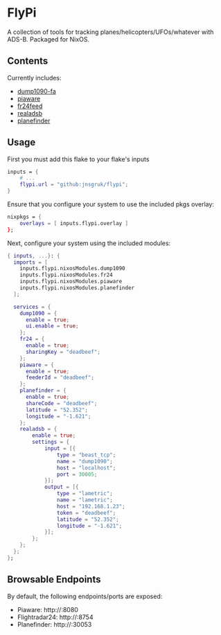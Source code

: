 # FlyPi

A collection of tools for tracking planes/helicopters/UFOs/whatever with ADS-B. Packaged for NixOS.

## Contents

Currently includes:

- [dump1090-fa](https://github.com/flightaware/dump1090)
- [piaware](https://github.com/flightaware/piaware)
- [fr24feed](https://www.flightradar24.com/share-your-data)
- [realadsb](https://www.realadsb.com/)
- [planefinder](https://planefinder.net/sharing/client)

## Usage

First you must add this flake to your flake's inputs

```nix
inputs = {
    # ...
    flypi.url = "github:jnsgruk/flypi";
}
```

Ensure that you configure your system to use the included pkgs overlay:

```nix
nixpkgs = {
    overlays = [ inputs.flypi.overlay ]
};
```

Next, configure your system using the included modules:

```nix
{ inputs, ...}: {
  imports = [
    inputs.flypi.nixosModules.dump1090
    inputs.flypi.nixosModules.fr24
    inputs.flypi.nixosModules.piaware
    inputs.flypi.nixosModules.planefinder
  ];

  services = {
    dump1090 = {
      enable = true;
      ui.enable = true;
    };
    fr24 = {
      enable = true;
      sharingKey = "deadbeef";
    };
    piaware = {
      enable = true;
      feederId = "deadbeef";
    };
    planefinder = {
      enable = true;
      shareCode = "deadbeef";
      latitude = "52.352";
      longitude = "-1.621";
    };
    realadsb = {
        enable = true;
        settings = {
            input = [{
                type = "beast_tcp";
                name = "dump1090";
                host = "localhost";
                port = 30005;
            }];
            output = [{
                type = "lametric";
                name = "lametric";
                host = "192.168.1.23";
                token = "deadbeef";
                latitude = "52.352";
                longitude = "-1.621";
            }];
        };
    };
  };
};
```

## Browsable Endpoints

By default, the following endpoints/ports are exposed:

- Piaware: http://<hostname>:8080
- Flightradar24: http://<hostname>:8754
- Planefinder: http://<hostname>:30053
